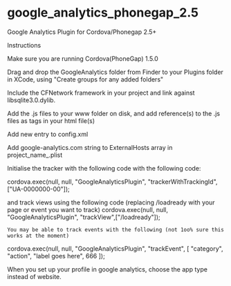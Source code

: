 google_analytics_phonegap_2.5
=============================

Google Analytics Plugin for Cordova/Phonegap 2.5+


Instructions

Make sure you are running Cordova(PhoneGap) 1.5.0

Drag and drop the GoogleAnalytics folder from Finder to your Plugins folder in XCode, using "Create groups for any added folders"

Include the CFNetwork framework in your project and link against libsqlite3.0.dylib.

Add the .js files to your www folder on disk, and add reference(s) to the .js files as tags in your html file(s)

Add new entry <plugin name="googleAnalyticsPlugin" value="GoogleAnalyticsPlugin" /> to config.xml

Add google-analytics.com string to ExternalHosts array in project_name_.plist 



Initialise the tracker with the following code with the following code:

cordova.exec(null, null, "GoogleAnalyticsPlugin", "trackerWithTrackingId",["UA-0000000-00"]);


and track views using the following code (replacing /loadready with your page or event you want to track)
	cordova.exec(null, null, "GoogleAnalyticsPlugin", "trackView",["/loadready"]);
	
	You may be able to track events with the following (not 1oo% sure this works at the moment)
	
cordova.exec(null, null, "GoogleAnalyticsPlugin", "trackEvent", [ "category", "action", "label goes here", 666 ]);


When you set up your profile in google analytics, choose the app type instead of website.
	
